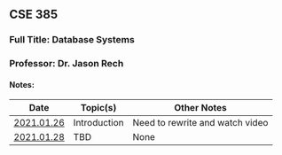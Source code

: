 ## CSE 385
### Full Title: Database Systems
### Professor: Dr. Jason Rech

#### Notes:

|    Date    | Topic(s) | Other Notes |
| ---------- | -------- | ----- |
| [2021.01.26](2021.01.26.md) | Introduction | Need to rewrite and watch video |
| [2021.01.28](2021.01.28.md) | TBD | None |